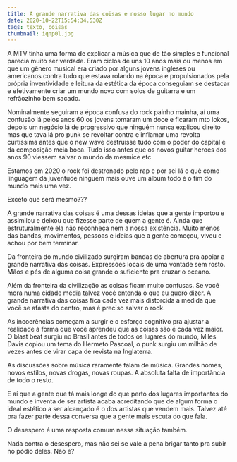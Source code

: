 ```yaml
---
title: A grande narrativa das coisas e nosso lugar no mundo
date: 2020-10-22T15:54:34.530Z
tags: texto, coisas
thumbnail: iqnp0l.jpg
---
```

A MTV tinha uma forma de explicar a música que de tão simples e funcional parecia muito ser verdade. Eram ciclos de uns 10 anos mais ou menos em que um gênero musical era criado por alguns jovens ingleses ou americanos contra tudo que estava rolando na época e propulsionados pela própria inventividade e leitura da estética da época conseguiam se destacar e efetivamente criar um mundo novo com solos de guitarra e um refrãozinho bem sacado.

Nominalmente seguiram a época confusa do rock painho mainha, aí uma confusão lá pelos anos 60 os jovens tomaram um doce e ficaram mto lokos, depois um negócio lá de progressivo que ninguém nunca explicou direito mas que tava lá pro punk se revoltar contra e inflamar uma revolta curtíssima antes que o new wave destruísse tudo com o poder do capital e da composição meia boca. Tudo isso antes que os novos guitar heroes dos anos 90 viessem salvar o mundo da mesmice etc

Estamos em 2020 o rock foi destronado pelo rap e por sei lá o quê como linguagem da juventude ninguém mais ouve um álbum todo é o fim do mundo mais uma vez.

Exceto que será mesmo???

A grande narrativa das coisas é uma dessas ideias que a gente importou e assimilou e deixou que fizesse parte de quem a gente é. Ainda que estruturalmente ela não reconheça nem a nossa existência. Muito menos das bandas, movimentos, pessoas e ideias que a gente começou, viveu e achou por bem terminar.

Da fronteira do mundo civilizado surgiram bandas de abertura pra apoiar a grande narrativa das coisas. Expressões locais de uma vontade sem rosto. Mãos e pés de alguma coisa grande o suficiente pra cruzar o oceano.

Além da fronteira da civilização as coisas ficam muito confusas. Se você mora numa cidade média talvez você entenda o que eu quero dizer. A grande narrativa das coisas fica cada vez mais distorcida a medida que você se afasta do centro, mas é preciso salvar o rock.

As incoerências começam a surgir e o esforço cognitivo pra ajustar a realidade à forma que você aprendeu que as coisas são é cada vez maior. O blast beat surgiu no Brasil antes de todos os lugares do mundo, Miles Davis copiou um tema do Hermeto Pascoal, o punk surgiu um milhão de vezes antes de virar capa de revista na Inglaterra.

As discussões sobre música raramente falam de música. Grandes nomes, novos estilos, novas drogas, novas roupas. A absoluta falta de importância de todo o resto.

E aí que a gente que tá mais longe do que perto dos lugares importantes do mundo e inventa de ser artista acaba acreditando que de algum forma o ideal estético a ser alcançado é o dos artistas que vendem mais. Talvez até pra fazer parte dessa conversa que a gente mais escuta do que fala.

O desespero é uma resposta comum nessa situação também.

Nada contra o desespero, mas não sei se vale a pena brigar tanto pra subir no pódio deles. Não é?